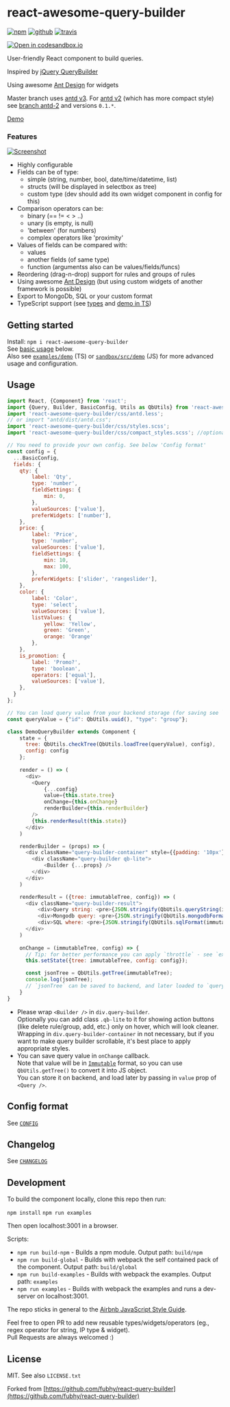 # react-awesome-query-builder
[![npm](https://img.shields.io/npm/v/react-awesome-query-builder.svg)](https://www.npmjs.com/package/react-awesome-query-builder) [![github](https://img.shields.io/github/package-json/v/ukrbublik/react-awesome-query-builder.svg)](https://github.com/ukrbublik/react-awesome-query-builder/packages/48416) [![travis](https://travis-ci.org/ukrbublik/react-awesome-query-builder.svg?branch=master)](https://github.com/ukrbublik/react-awesome-query-builder)

[![Open in codesandbox.io](https://codesandbox.io/static/img/play-codesandbox.svg)](https://codesandbox.io/s/github/ukrbublik/react-awesome-query-builder/tree/master/sandbox?module=%2Fsrc%2Fdemo%2Fconfig.js)

User-friendly React component to build queries.

Inspired by [jQuery QueryBuilder](http://querybuilder.js.org/)

Using awesome [Ant Design](https://ant.design/) for widgets

Master branch uses [antd v3](https://ant.design/docs/react/introduce).
For [antd v2](https://2x.ant.design/docs/react/introduce) (which has more compact style) see [branch antd-2](https://github.com/ukrbublik/react-awesome-query-builder/tree/antd-2) and versions `0.1.*`. 

[Demo](https://ukrbublik.github.io/react-awesome-query-builder)


### Features
[![Screenshot](https://ukrbublik.github.io/react-awesome-query-builder/screenshot.png)](https://ukrbublik.github.io/react-awesome-query-builder)
- Highly configurable
- Fields can be of type:
  - simple (string, number, bool, date/time/datetime, list)
  - structs (will be displayed in selectbox as tree)
  - custom type (dev should add its own widget component in config for this)
- Comparison operators can be:
  - binary (== != < > ..)
  - unary (is empty, is null)
  - 'between' (for numbers)
  - complex operators like 'proximity'
- Values of fields can be compared with:
  - values
  - another fields (of same type)
  - function (argumentss also can be values/fields/funcs)
- Reordering (drag-n-drop) support for rules and groups of rules
- Using awesome [Ant Design](https://ant.design/) (but using custom widgets of another framework is possible)
- Export to MongoDb, SQL or your custom format
- TypeScript support (see [types](https://github.com/ukrbublik/react-awesome-query-builder/tree/master/modules/index.d.ts) and [demo in TS](https://github.com/ukrbublik/react-awesome-query-builder/tree/master/examples/demo))


## Getting started
Install: `npm i react-awesome-query-builder`  
See [basic usage](#usage) below.  
Also see [`examples/demo`](https://github.com/ukrbublik/react-awesome-query-builder/tree/master/examples/demo) (TS) or [`sandbox/src/demo`](https://github.com/ukrbublik/react-awesome-query-builder/tree/master/sandbox/src/demo) (JS) for more advanced usage and configuration.



## Usage
```javascript
import React, {Component} from 'react';
import {Query, Builder, BasicConfig, Utils as QbUtils} from 'react-awesome-query-builder';
import 'react-awesome-query-builder/css/antd.less';
// or import "antd/dist/antd.css";
import 'react-awesome-query-builder/css/styles.scss';
import 'react-awesome-query-builder/css/compact_styles.scss'; //optional, for more compact styles

// You need to provide your own config. See below 'Config format'
const config = {
  ...BasicConfig,
  fields: {
    qty: {
        label: 'Qty',
        type: 'number',
        fieldSettings: {
            min: 0,
        },
        valueSources: ['value'],
        preferWidgets: ['number'],
    },
    price: {
        label: 'Price',
        type: 'number',
        valueSources: ['value'],
        fieldSettings: {
            min: 10,
            max: 100,
        },
        preferWidgets: ['slider', 'rangeslider'],
    },
    color: {
        label: 'Color',
        type: 'select',
        valueSources: ['value'],
        listValues: {
            yellow: 'Yellow',
            green: 'Green',
            orange: 'Orange'
        },
    },
    is_promotion: {
        label: 'Promo?',
        type: 'boolean',
        operators: ['equal'],
        valueSources: ['value'],
    },
  }
};

// You can load query value from your backend storage (for saving see `Query.onChange()`)
const queryValue = {"id": QbUtils.uuid(), "type": "group"};

class DemoQueryBuilder extends Component {
    state = {
      tree: QbUtils.checkTree(QbUtils.loadTree(queryValue), config),
      config: config
    };
    
    render = () => (
      <div>
        <Query
            {...config} 
            value={this.state.tree}
            onChange={this.onChange}
            renderBuilder={this.renderBuilder}
        />
        {this.renderResult(this.state)}
      </div>
    )

    renderBuilder = (props) => (
      <div className="query-builder-container" style={{padding: '10px'}}>
        <div className="query-builder qb-lite">
            <Builder {...props} />
        </div>
      </div>
    )

    renderResult = ({tree: immutableTree, config}) => (
      <div className="query-builder-result">
          <div>Query string: <pre>{JSON.stringify(QbUtils.queryString(immutableTree, config))}</pre></div>
          <div>Mongodb query: <pre>{JSON.stringify(QbUtils.mongodbFormat(immutableTree, config))}</pre></div>
          <div>SQL where: <pre>{JSON.stringify(QbUtils.sqlFormat(immutableTree, config))}</pre></div>
      </div>
    )
    
    onChange = (immutableTree, config) => {
      // Tip: for better performance you can apply `throttle` - see `examples/demo`
      this.setState({tree: immutableTree, config: config});

      const jsonTree = QbUtils.getTree(immutableTree);
      console.log(jsonTree);
      // `jsonTree` can be saved to backend, and later loaded to `queryValue`
    }
}
```

- Please wrap `<Builder />` in `div.query-builder`.  
  Optionally you can add class `.qb-lite` to it for showing action buttons (like delete rule/group, add, etc.) only on hover, which will look cleaner.  
  Wrapping in `div.query-builder-container` in not necessary, but if you want to make query builder scrollable, it's best place to apply appropriate styles.
- You can save query value in `onChange` callback.  
  Note that value will be in [`Immutable`](https://immutable-js.github.io/immutable-js/) format, so you can use `QbUtils.getTree()` to convert it into JS object.  
  You can store it on backend, and load later by passing in `value` prop of `<Query />`.


## Config format
See [`CONFIG`](https://github.com/ukrbublik/react-awesome-query-builder/tree/master/CONFIG.adoc)


## Changelog
See [`CHANGELOG`](https://github.com/ukrbublik/react-awesome-query-builder/tree/master/CHANGELOG.md)


## Development
To build the component locally, clone this repo then run:

`npm install`
`npm run examples`

Then open localhost:3001 in a browser.

Scripts:
- `npm run build-npm` - Builds a npm module. Output path: `build/npm`
- `npm run build-global` - Builds with webpack the self contained pack of the component. Output path: `build/global`
- `npm run build-examples` - Builds with webpack the examples. Output path: `examples`
- `npm run examples` - Builds with webpack the examples and runs a dev-server on localhost:3001.

The repo sticks in general to the [Airbnb JavaScript Style Guide](https://github.com/airbnb/javascript).

Feel free to open PR to add new reusable types/widgets/operators (eg., regex operator for string, IP type & widget).  
Pull Requests are always welcomed :)


## License
MIT. See also `LICENSE.txt`

Forked from [https://github.com/fubhy/react-query-builder](https://github.com/fubhy/react-query-builder)
